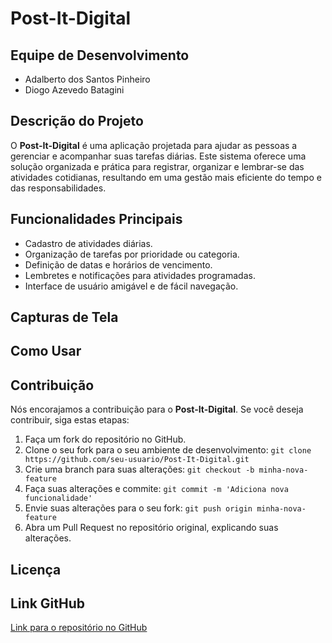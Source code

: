 # Post-It-Digital

## Equipe de Desenvolvimento
- Adalberto dos Santos Pinheiro
- Diogo Azevedo Batagini

## Descrição do Projeto
O **Post-It-Digital** é uma aplicação projetada para ajudar as pessoas a gerenciar e acompanhar suas tarefas diárias. Este sistema oferece uma solução organizada e prática para registrar, organizar e lembrar-se das atividades cotidianas, resultando em uma gestão mais eficiente do tempo e das responsabilidades.

## Funcionalidades Principais
- Cadastro de atividades diárias.
- Organização de tarefas por prioridade ou categoria.
- Definição de datas e horários de vencimento.
- Lembretes e notificações para atividades programadas.
- Interface de usuário amigável e de fácil navegação.

## Capturas de Tela
<!-- [Inclua capturas de tela do aplicativo aqui para dar aos usuários uma visão visual do sistema em ação.]-->

## Como Usar
<!-- [Descreva como os usuários podem baixar, configurar e executar o seu aplicativo. Forneça comandos ou etapas específicas, se aplicável.] -->

## Contribuição
Nós encorajamos a contribuição para o **Post-It-Digital**. Se você deseja contribuir, siga estas etapas:

1. Faça um fork do repositório no GitHub.
2. Clone o seu fork para o seu ambiente de desenvolvimento: `git clone https://github.com/seu-usuario/Post-It-Digital.git`
3. Crie uma branch para suas alterações: `git checkout -b minha-nova-feature`
4. Faça suas alterações e commite: `git commit -m 'Adiciona nova funcionalidade'`
5. Envie suas alterações para o seu fork: `git push origin minha-nova-feature`
6. Abra um Pull Request no repositório original, explicando suas alterações.

## Licença
<!-- [Inclua aqui a informação sobre a licença que o seu projeto utiliza.] -->

## Link GitHub
[Link para o repositório no GitHub](https://github.com/Diogo-AB/Post-It-Digital)
